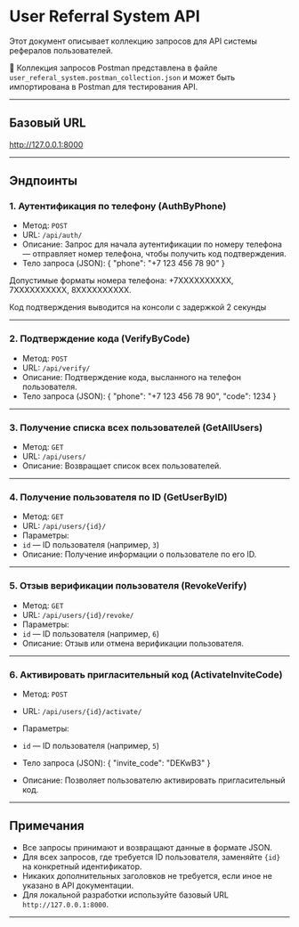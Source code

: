 # User Referral System API

Этот документ описывает коллекцию запросов для API системы рефералов пользователей.

📁 Коллекция запросов Postman представлена в файле `user_referal_system.postman_collection.json` и может быть импортирована в Postman для тестирования API.

---

## Базовый URL

http://127.0.0.1:8000

---

## Эндпоинты

### 1. Аутентификация по телефону (AuthByPhone)

- Метод: `POST`
- URL: `/api/auth/`
- Описание: Запрос для начала аутентификации по номеру телефона — отправляет номер телефона, чтобы получить код подтверждения.
- Тело запроса (JSON):
{
"phone": "+7 123 456 78 90"
}

Допустимые форматы номера телефона: +7XXXXXXXXXX, 7XXXXXXXXXX, 8XXXXXXXXXX.

Код подтверждения выводится на консоли с задержкой 2 секунды 

---

### 2. Подтверждение кода (VerifyByCode)

- Метод: `POST`
- URL: `/api/verify/`
- Описание: Подтверждение кода, высланного на телефон пользователя.
- Тело запроса (JSON):
{
"phone": "+7 123 456 78 90",
"code": 1234
}

---

### 3. Получение списка всех пользователей (GetAllUsers)

- Метод: `GET`
- URL: `/api/users/`
- Описание: Возвращает список всех пользователей.

---

### 4. Получение пользователя по ID (GetUserByID)

- Метод: `GET`
- URL: `/api/users/{id}/`
- Параметры:
- `id` — ID пользователя (например, `3`)
- Описание: Получение информации о пользователе по его ID.

---

### 5. Отзыв верификации пользователя (RevokeVerify)

- Метод: `GET`
- URL: `/api/users/{id}/revoke/`
- Параметры:
- `id` — ID пользователя (например, `6`)
- Описание: Отзыв или отмена верификации пользователя.

---

### 6. Активировать пригласительный код (ActivateInviteCode)

- Метод: `POST`
- URL: `/api/users/{id}/activate/`
- Параметры:
- `id` — ID пользователя (например, `5`)
- Тело запроса (JSON):
{
"invite_code": "DEKwB3"
}


- Описание: Позволяет пользователю активировать пригласительный код.

---

## Примечания

- Все запросы принимают и возвращают данные в формате JSON.
- Для всех запросов, где требуется ID пользователя, заменяйте `{id}` на конкретный идентификатор.
- Никаких дополнительных заголовков не требуется, если иное не указано в API документации.
- Для локальной разработки используйте базовый URL `http://127.0.0.1:8000`.

---
